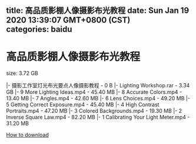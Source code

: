 
title: 高品质影棚人像摄影布光教程
date: Sun Jan 19 2020 13:39:07 GMT+0800 (CST)    
categories: baidu
---

# 高品质影棚人像摄影布光教程
size: 3.72 GB
 
 
|- 摄影工作室灯光布光要点人像摄影教程 - 0 B
|- Lighting Workshop.rar - 3.34 GB
|- 9 More Lighting Ideas.mp4 - 45.40 MB
|- 8 Accurate Colors.mp4 - 13.40 MB
|- 7 Angles.mp4 - 42.60 MB
|- 6 Lens Choices.mp4 - 49.20 MB
|- 5 Getting Correct Exposure.mp4 - 45.40 MB
|- 4 High Contrast Portraits.mp4 - 47.20 MB
|- 3 Colored Backgrounds.mp4 - 19.30 MB
|- 2 Inverse Square Law.mp4 - 82.20 MB
|- 1 Calibrating Your Light Meter.mp4 - 31.20 MB

[How to download](https://bpcam.bemobtrk.com/go/2ceec3aa-1ca2-46d6-b9ff-aaa5c184517c?jno=1147)